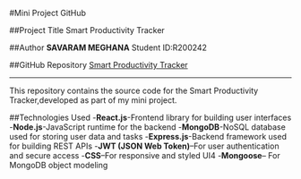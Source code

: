 #Mini Project GitHub

##Project Title
Smart Productivity Tracker

##Author
**SAVARAM MEGHANA**
Student ID:R200242

##GitHub Repository
[Smart Productivity Tracker](https://github.com/S-Meghana13/Smart-Productivity-System)

---
This repository contains the source code for the Smart Productivity Tracker,developed as part of my mini project.

##Technologies Used
-**React.js**-Frontend library for building user interfaces
-**Node.js**-JavaScript runtime for the backend
-**MongoDB**-NoSQL database used for storing user data and tasks
-**Express.js**-Backend framework used for building REST APIs
-**JWT (JSON Web Token)**–For user authentication and secure access
-**CSS**–For responsive and styled UI4
-**Mongoose**– For MongoDB object modeling

